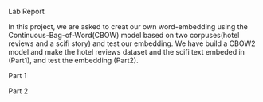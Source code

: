 Lab Report


In this project, we are asked to creat our own word-embedding using the Continuous-Bag-of-Word(CBOW) model based on two corpuses(hotel reviews and a scifi story) and test our embedding. We have build a CBOW2 model and make the hotel reviews dataset and the scifi text embeded in (Part1), and test the embedding (Part2). 



















Part 1



Part 2
